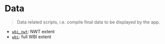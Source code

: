 # Data

> Data related scripts, i.e. compile final data to be displayed by the app.

- [`wbi_nwt`](./wbi_nwt/): NWT extent
- [`wbi`](./wbi/): full WBI extent
